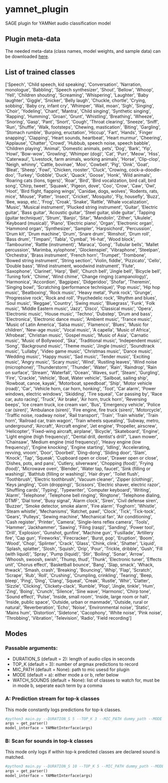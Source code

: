 # yamnet_plugin
SAGE plugin for YAMNet audio classification model 

## Plugin meta-data
The needed meta-data (class names, model weights, and sample data) can be downloaded [here](https://drive.google.com/drive/folders/1J2WtW7TWzq_4uv8UQ8Tl8ZVfFmC1TLFb?usp=sharing).

## List of trained classes
['Speech', 'Child speech, kid speaking', 'Conversation', 'Narration, monologue', 'Babbling', 'Speech synthesizer', 'Shout', 'Bellow', 'Whoop', 'Yell', 'Children shouting', 'Screaming', 'Whispering', 'Laughter', 'Baby laughter', 'Giggle', 'Snicker', 'Belly laugh', 'Chuckle, chortle', 'Crying, sobbing', 'Baby cry, infant cry', 'Whimper', 'Wail, moan', 'Sigh', 'Singing', 'Choir', 'Yodeling', 'Chant', 'Mantra', 'Child singing', 'Synthetic singing', 'Rapping', 'Humming', 'Groan', 'Grunt', 'Whistling', 'Breathing', 'Wheeze', 'Snoring', 'Gasp', 'Pant', 'Snort', 'Cough', 'Throat clearing', 'Sneeze', 'Sniff', 'Run', 'Shuffle', 'Walk, footsteps', 'Chewing, mastication', 'Biting', 'Gargling', 'Stomach rumble', 'Burping, eructation', 'Hiccup', 'Fart', 'Hands', 'Finger snapping', 'Clapping', 'Heart sounds, heartbeat', 'Heart murmur', 'Cheering', 'Applause', 'Chatter', 'Crowd', 'Hubbub, speech noise, speech babble', 'Children playing', 'Animal', 'Domestic animals, pets', 'Dog', 'Bark', 'Yip', 'Howl', 'Bow-wow', 'Growling', 'Whimper (dog)', 'Cat', 'Purr', 'Meow', 'Hiss', 'Caterwaul', 'Livestock, farm animals, working animals', 'Horse', 'Clip-clop', 'Neigh, whinny', 'Cattle, bovinae', 'Moo', 'Cowbell', 'Pig', 'Oink', 'Goat', 'Bleat', 'Sheep', 'Fowl', 'Chicken, rooster', 'Cluck', 'Crowing, cock-a-doodle-doo', 'Turkey', 'Gobble', 'Duck', 'Quack', 'Goose', 'Honk', 'Wild animals', 'Roaring cats (lions, tigers)', 'Roar', 'Bird', 'Bird vocalization, bird call, bird song', 'Chirp, tweet', 'Squawk', 'Pigeon, dove', 'Coo', 'Crow', 'Caw', 'Owl', 'Hoot', 'Bird flight, flapping wings', 'Canidae, dogs, wolves', 'Rodents, rats, mice', 'Mouse', 'Patter', 'Insect', 'Cricket', 'Mosquito', 'Fly, housefly', 'Buzz', 'Bee, wasp, etc.', 'Frog', 'Croak', 'Snake', 'Rattle', 'Whale vocalization', 'Music', 'Musical instrument', 'Plucked string instrument', 'Guitar', 'Electric guitar', 'Bass guitar', 'Acoustic guitar', 'Steel guitar, slide guitar', 'Tapping (guitar technique)', 'Strum', 'Banjo', 'Sitar', 'Mandolin', 'Zither', 'Ukulele', 'Keyboard (musical)', 'Piano', 'Electric piano', 'Organ', 'Electronic organ', 'Hammond organ', 'Synthesizer', 'Sampler', 'Harpsichord', 'Percussion', 'Drum kit', 'Drum machine', 'Drum', 'Snare drum', 'Rimshot', 'Drum roll', 'Bass drum', 'Timpani', 'Tabla', 'Cymbal', 'Hi-hat', 'Wood block', 'Tambourine', 'Rattle (instrument)', 'Maraca', 'Gong', 'Tubular bells', 'Mallet percussion', 'Marimba, xylophone', 'Glockenspiel', 'Vibraphone', 'Steelpan', 'Orchestra', 'Brass instrument', 'French horn', 'Trumpet', 'Trombone', 'Bowed string instrument', 'String section', 'Violin, fiddle', 'Pizzicato', 'Cello', 'Double bass', 'Wind instrument, woodwind instrument', 'Flute', 'Saxophone', 'Clarinet', 'Harp', 'Bell', 'Church bell', 'Jingle bell', 'Bicycle bell', 'Tuning fork', 'Chime', 'Wind chime', 'Change ringing (campanology)', 'Harmonica', 'Accordion', 'Bagpipes', 'Didgeridoo', 'Shofar', 'Theremin', 'Singing bowl', 'Scratching (performance technique)', 'Pop music', 'Hip hop music', 'Beatboxing', 'Rock music', 'Heavy metal', 'Punk rock', 'Grunge', 'Progressive rock', 'Rock and roll', 'Psychedelic rock', 'Rhythm and blues', 'Soul music', 'Reggae', 'Country', 'Swing music', 'Bluegrass', 'Funk', 'Folk music', 'Middle Eastern music', 'Jazz', 'Disco', 'Classical music', 'Opera', 'Electronic music', 'House music', 'Techno', 'Dubstep', 'Drum and bass', 'Electronica', 'Electronic dance music', 'Ambient music', 'Trance music', 'Music of Latin America', 'Salsa music', 'Flamenco', 'Blues', 'Music for children', 'New-age music', 'Vocal music', 'A capella', 'Music of Africa', 'Afrobeat', 'Christian music', 'Gospel music', 'Music of Asia', 'Carnatic music', 'Music of Bollywood', 'Ska', 'Traditional music', 'Independent music', 'Song', 'Background music', 'Theme music', 'Jingle (music)', 'Soundtrack music', 'Lullaby', 'Video game music', 'Christmas music', 'Dance music', 'Wedding music', 'Happy music', 'Sad music', 'Tender music', 'Exciting music', 'Angry music', 'Scary music', 'Wind', 'Rustling leaves', 'Wind noise (microphone)', 'Thunderstorm', 'Thunder', 'Water', 'Rain', 'Raindrop', 'Rain on surface', 'Stream', 'Waterfall', 'Ocean', 'Waves, surf', 'Steam', 'Gurgling', 'Fire', 'Crackle', 'Vehicle', 'Boat, Water vehicle', 'Sailboat, sailing ship', 'Rowboat, canoe, kayak', 'Motorboat, speedboat', 'Ship', 'Motor vehicle (road)', 'Car', 'Vehicle horn, car horn, honking', 'Toot', 'Car alarm', 'Power windows, electric windows', 'Skidding', 'Tire squeal', 'Car passing by', 'Race car, auto racing', 'Truck', 'Air brake', 'Air horn, truck horn', 'Reversing beeps', 'Ice cream truck, ice cream van', 'Bus', 'Emergency vehicle', 'Police car (siren)', 'Ambulance (siren)', 'Fire engine, fire truck (siren)', 'Motorcycle', 'Traffic noise, roadway noise', 'Rail transport', 'Train', 'Train whistle', 'Train horn', 'Railroad car, train wagon', 'Train wheels squealing', 'Subway, metro, underground', 'Aircraft', 'Aircraft engine', 'Jet engine', 'Propeller, airscrew', 'Helicopter', 'Fixed-wing aircraft, airplane', 'Bicycle', 'Skateboard', 'Engine', 'Light engine (high frequency)', "Dental drill, dentist's drill", 'Lawn mower', 'Chainsaw', 'Medium engine (mid frequency)', 'Heavy engine (low frequency)', 'Engine knocking', 'Engine starting', 'Idling', 'Accelerating, revving, vroom', 'Door', 'Doorbell', 'Ding-dong', 'Sliding door', 'Slam', 'Knock', 'Tap', 'Squeak', 'Cupboard open or close', 'Drawer open or close', 'Dishes, pots, and pans', 'Cutlery, silverware', 'Chopping (food)', 'Frying (food)', 'Microwave oven', 'Blender', 'Water tap, faucet', 'Sink (filling or washing)', 'Bathtub (filling or washing)', 'Hair dryer', 'Toilet flush', 'Toothbrush', 'Electric toothbrush', 'Vacuum cleaner', 'Zipper (clothing)', 'Keys jangling', 'Coin (dropping)', 'Scissors', 'Electric shaver, electric razor', 'Shuffling cards', 'Typing', 'Typewriter', 'Computer keyboard', 'Writing', 'Alarm', 'Telephone', 'Telephone bell ringing', 'Ringtone', 'Telephone dialing, DTMF', 'Dial tone', 'Busy signal', 'Alarm clock', 'Siren', 'Civil defense siren', 'Buzzer', 'Smoke detector, smoke alarm', 'Fire alarm', 'Foghorn', 'Whistle', 'Steam whistle', 'Mechanisms', 'Ratchet, pawl', 'Clock', 'Tick', 'Tick-tock', 'Gears', 'Pulleys', 'Sewing machine', 'Mechanical fan', 'Air conditioning', 'Cash register', 'Printer', 'Camera', 'Single-lens reflex camera', 'Tools', 'Hammer', 'Jackhammer', 'Sawing', 'Filing (rasp)', 'Sanding', 'Power tool', 'Drill', 'Explosion', 'Gunshot, gunfire', 'Machine gun', 'Fusillade', 'Artillery fire', 'Cap gun', 'Fireworks', 'Firecracker', 'Burst, pop', 'Eruption', 'Boom', 'Wood', 'Chop', 'Splinter', 'Crack', 'Glass', 'Chink, clink', 'Shatter', 'Liquid', 'Splash, splatter', 'Slosh', 'Squish', 'Drip', 'Pour', 'Trickle, dribble', 'Gush', 'Fill (with liquid)', 'Spray', 'Pump (liquid)', 'Stir', 'Boiling', 'Sonar', 'Arrow', 'Whoosh, swoosh, swish', 'Thump, thud', 'Thunk', 'Electronic tuner', 'Effects unit', 'Chorus effect', 'Basketball bounce', 'Bang', 'Slap, smack', 'Whack, thwack', 'Smash, crash', 'Breaking', 'Bouncing', 'Whip', 'Flap', 'Scratch', 'Scrape', 'Rub', 'Roll', 'Crushing', 'Crumpling, crinkling', 'Tearing', 'Beep, bleep', 'Ping', 'Ding', 'Clang', 'Squeal', 'Creak', 'Rustle', 'Whir', 'Clatter', 'Sizzle', 'Clicking', 'Clickety-clack', 'Rumble', 'Plop', 'Jingle, tinkle', 'Hum', 'Zing', 'Boing', 'Crunch', 'Silence', 'Sine wave', 'Harmonic', 'Chirp tone', 'Sound effect', 'Pulse', 'Inside, small room', 'Inside, large room or hall', 'Inside, public space', 'Outside, urban or manmade', 'Outside, rural or natural', 'Reverberation', 'Echo', 'Noise', 'Environmental noise', 'Static', 'Mains hum', 'Distortion', 'Sidetone', 'Cacophony', 'White noise', 'Pink noise', 'Throbbing', 'Vibration', 'Television', 'Radio', 'Field recording']

## Modes

### Passable arguments:
* DURATION_S (default = 2): length of audio clips in seconds
* TOP_K (default = 3): number of argmax predictions to record
* MIC_PATH (default = None): path to mic usesd for plugin
* MODE (default = a): either mode a or b, refer below
* WATCH_SOUNDS (default = None): list of classes to watch for, must be in mode b, seperate each term by a comma

### A: Prediction stream for top-k classes
This mode constantly logs predictions for top-k classes.

```python
#python3 main.py --DURATION_S 5 --TOP_K 3 --MIC_PATH dummy_path --MODE a
args = get_parser()
model_interface = YAMNetInterface(args)
```

### B: Scan for sounds in top-k classes
This mode only logs if within top-k predicted classes are declared sound is matched.

```python
#python3 main.py --DURATION_S 10 --TOP_K 5 --MIC_PATH dummy_path --MODE b WATCH_SOUNDS Music
args = get_parser()
model_interface = YAMNetInterface(args)
```
